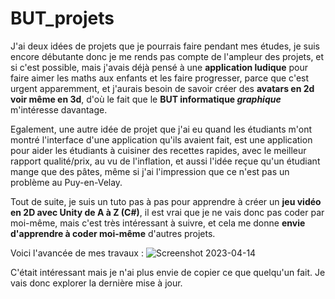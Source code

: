 # BUT_projets
J'ai deux idées de projets que je pourrais faire pendant mes études, je suis encore débutante donc je me rends pas compte de l'ampleur des projets, et si c'est possible, mais j'avais déjà pensé à une **application ludique** pour faire aimer les maths aux enfants et les faire progresser, parce que c'est urgent apparemment, et j'aurais besoin de savoir créer des **avatars en 2d voir même en 3d**, d'où le fait que le **BUT informatique *graphique*** m'intéresse davantage.

Egalement, une autre idée de projet que j'ai eu quand les étudiants m'ont montré l'interface d'une application qu'ils avaient fait, est une application pour aider les étudiants à cuisiner des recettes rapides, avec le meilleur rapport qualité/prix, au vu de l'inflation, et aussi l'idée reçue qu'un étudiant mange que des pâtes, même si j'ai l'impression que ce n'est pas un problème au Puy-en-Velay.

Tout de suite, je suis un tuto pas à pas pour apprendre à créer un **jeu vidéo en 2D avec Unity de A à Z (C#)**, il est vrai que je ne vais donc pas coder par moi-même, mais c'est très intéressant à suivre, et cela me donne **envie d'apprendre à coder moi-même** d'autres projets.

Voici l'avancée de mes travaux :
![Screenshot 2023-04-14](https://user-images.githubusercontent.com/127013475/232117856-4e781869-7caa-4d81-8bc3-b85589d2a514.png)

C'était intéressant mais je n'ai plus envie de copier ce que quelqu'un fait. Je vais donc explorer la dernière mise à jour.

